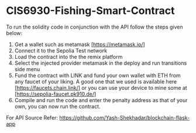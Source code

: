 # CIS6930-Fishing-Smart-Contract

To run the solidity code in conjunction with the API follow the steps given below:
1. Get a wallet such as metamask [https://metamask.io/]
2. Connect it to the Sepolia Test network
3. Load the contract into the the remix platform
4. Select the injected provider metamask in the deploy and run transitions side menu
5. Fund the contract with LINK and fund your own wallet with ETH from any faucet of your liking. A good one that we used is available here [https://faucets.chain.link/] or you can use your device to mine some at [https://sepolia-faucet.pk910.de/]
6. Compile and run the code and enter the penalty address as that of your own, you can now run the contract.


For API Source Refer: https://github.com/Yash-Shekhadar/blockchain-flask-app
